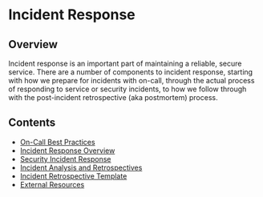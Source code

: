 # Incident Response

## Overview

Incident response is an important part of maintaining a reliable, secure
service. There are a number of components to incident response, starting
with how we prepare for incidents with on-call, through the actual process
of responding to service or security incidents, to how we follow through
with the post-incident retrospective (aka postmortem) process.

## Contents

- [On-Call Best Practices](./on-call.md)
- [Incident Response Overview](./overview.md)
- [Security Incident Response](./security-incidents.md)
- [Incident Analysis and Retrospectives](./analysis.md)
- [Incident Retrospective Template](./retro-template.md)
- [External Resources](./external-resources.md)
